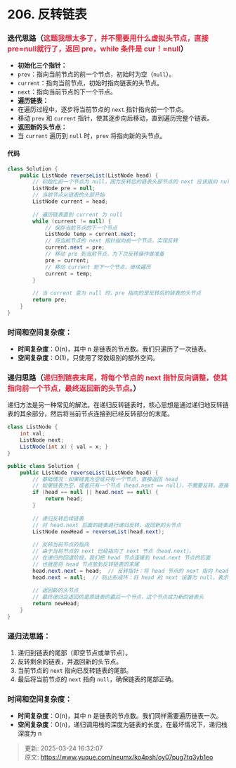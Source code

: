 # 206. 反转链表

### 迭代思路（<font style="color:#DF2A3F;">这题我想太多了，并不需要用什么虚拟头节点，直接pre=null就行了，返回 pre，while 条件是 cur！=null</font>）
+ **初始化三个指针：**
+ `prev`：指向当前节点的前一个节点，初始时为空（`null`）。
+ `current`：指向当前节点，初始时指向链表的头节点。
+ `next`：指向当前节点的下一个节点。
+ **遍历链表：**
+ 在遍历过程中，逐步将当前节点的 `next` 指针指向前一个节点。
+ 移动 `prev` 和 `current` 指针，使其逐步向后移动，直到遍历完整个链表。
+ **返回新的头节点：**
+ 当 `current` 遍历到 `null` 时，`prev` 将指向新的头节点。

#### 代码
```java
class Solution {
    public ListNode reverseList(ListNode head) {
        // 初始化前一个节点为 null，因为反转后的链表头部节点的 next 应该指向 null
        ListNode pre = null;
        // 当前节点从链表的头部开始
        ListNode current = head;
        
        // 遍历链表直到 current 为 null
        while (current != null) {
            // 保存当前节点的下一个节点
            ListNode temp = current.next;
            // 将当前节点的 next 指针指向前一个节点，实现反转
            current.next = pre;
            // 移动 pre 到当前节点，为下次反转操作做准备
            pre = current;
            // 移动 current 到下一个节点，继续遍历
            current = temp;
        }
        
        // 当 current 变为 null 时，pre 指向的是反转后的链表的头节点
        return pre;
    }
}
```

### 时间和空间复杂度：
+ **时间复杂度**：O(n)，其中 n 是链表的节点数。我们只遍历了一次链表。
+ **空间复杂度**：O(1)，只使用了常数级别的额外空间。

### 递归思路（<font style="color:#DF2A3F;">递归到链表末尾，将每个节点的 next 指针反向调整，使其指向前一个节点，最终返回新的头节点。</font>）
递归方法是另一种常见的解法。在递归反转链表时，核心思想是通过递归地反转链表的其余部分，然后将当前节点连接到已经反转部分的末尾。

```java
class ListNode {
    int val;
    ListNode next;
    ListNode(int x) { val = x; }
}

public class Solution {
    public ListNode reverseList(ListNode head) {
        // 基础情况：如果链表为空或只有一个节点，直接返回 head
        // 如果链表为空，或者只有一个节点（head.next == null），不需要反转，直接返回头节点
        if (head == null || head.next == null) {
            return head;
        }
        
        // 递归反转后续链表
        // 对 head.next 后面的链表进行递归反转，返回新的头节点
        ListNode newHead = reverseList(head.next);
        
        // 反转当前节点的指向
        // 由于当前节点的 next 已经指向了 next 节点（head.next），
        // 在递归的回退阶段，我们把 head 节点连接到 head.next 节点的后面
        // 也就是将 head 节点放到反转链表的末尾
        head.next.next = head;  // 反转指针：将 head 节点的 next 指向 head
        head.next = null;  // 防止形成环：将 head 的 next 设置为 null，表示新的链表的尾部
        
        // 返回新的头节点
        // 最终递归会返回的是原链表的最后一个节点，这个节点成为新的链表头
        return newHead;
    }
}

```

### 递归法思路：
1. 递归到链表的尾部（即空节点或单节点）。
2. 反转剩余的链表，并返回新的头节点。
3. 当前节点的 `next` 指向已反转链表的尾部。
4. 最后将当前节点的 `next` 指向 `null`，确保链表的尾部正确。

### 时间和空间复杂度：
+ **时间复杂度**：O(n)，其中 n 是链表的节点数。我们同样需要遍历链表一次。
+ **空间复杂度**：O(n)，递归调用栈的深度为链表的长度，在最坏情况下，递归栈深度为 n



> 更新: 2025-03-24 16:32:07  
> 原文: <https://www.yuque.com/neumx/ko4psh/oy07pug7tq3yb1eo>